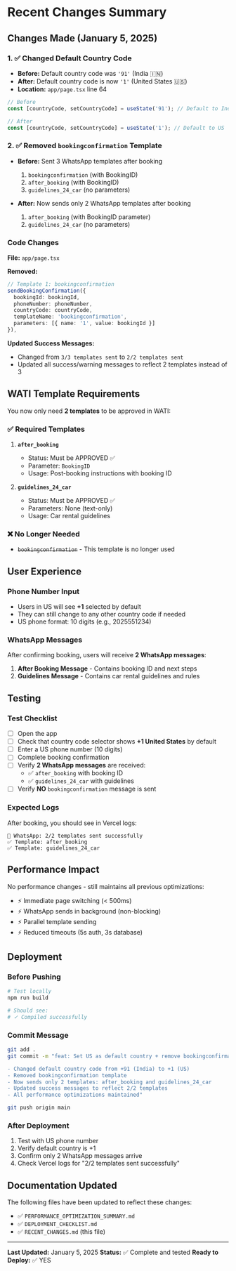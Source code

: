 # Recent Changes Summary

## Changes Made (January 5, 2025)

### 1. ✅ Changed Default Country Code
- **Before:** Default country code was `'91'` (India 🇮🇳)
- **After:** Default country code is now `'1'` (United States 🇺🇸)
- **Location:** `app/page.tsx` line 64

```typescript
// Before
const [countryCode, setCountryCode] = useState('91'); // Default to India

// After  
const [countryCode, setCountryCode] = useState('1'); // Default to US
```

### 2. ✅ Removed `bookingconfirmation` Template
- **Before:** Sent 3 WhatsApp templates after booking
  1. `bookingconfirmation` (with BookingID)
  2. `after_booking` (with BookingID)
  3. `guidelines_24_car` (no parameters)

- **After:** Now sends only 2 WhatsApp templates after booking
  1. `after_booking` (with BookingID parameter)
  2. `guidelines_24_car` (no parameters)

### Code Changes

**File:** `app/page.tsx`

**Removed:**
```typescript
// Template 1: bookingconfirmation
sendBookingConfirmation({
  bookingId: bookingId,
  phoneNumber: phoneNumber,
  countryCode: countryCode,
  templateName: 'bookingconfirmation',
  parameters: [{ name: '1', value: bookingId }]
}),
```

**Updated Success Messages:**
- Changed from `3/3 templates sent` to `2/2 templates sent`
- Updated all success/warning messages to reflect 2 templates instead of 3

## WATI Template Requirements

You now only need **2 templates** to be approved in WATI:

### ✅ Required Templates

1. **`after_booking`**
   - Status: Must be APPROVED ✅
   - Parameter: `BookingID`
   - Usage: Post-booking instructions with booking ID

2. **`guidelines_24_car`**
   - Status: Must be APPROVED ✅
   - Parameters: None (text-only)
   - Usage: Car rental guidelines

### ❌ No Longer Needed

- ~~`bookingconfirmation`~~ - This template is no longer used

## User Experience

### Phone Number Input
- Users in US will see **+1** selected by default
- They can still change to any other country code if needed
- US phone format: 10 digits (e.g., 2025551234)

### WhatsApp Messages
After confirming booking, users will receive **2 WhatsApp messages**:
1. **After Booking Message** - Contains booking ID and next steps
2. **Guidelines Message** - Contains car rental guidelines and rules

## Testing

### Test Checklist
- [ ] Open the app
- [ ] Check that country code selector shows **+1 United States** by default
- [ ] Enter a US phone number (10 digits)
- [ ] Complete booking confirmation
- [ ] Verify **2 WhatsApp messages** are received:
  - ✅ `after_booking` with booking ID
  - ✅ `guidelines_24_car` with guidelines
- [ ] Verify **NO** `bookingconfirmation` message is sent

### Expected Logs
After booking, you should see in Vercel logs:
```
📱 WhatsApp: 2/2 templates sent successfully
✅ Template: after_booking
✅ Template: guidelines_24_car
```

## Performance Impact

No performance changes - still maintains all previous optimizations:
- ⚡ Immediate page switching (< 500ms)
- ⚡ WhatsApp sends in background (non-blocking)
- ⚡ Parallel template sending
- ⚡ Reduced timeouts (5s auth, 3s database)

## Deployment

### Before Pushing
```bash
# Test locally
npm run build

# Should see:
# ✓ Compiled successfully
```

### Commit Message
```bash
git add .
git commit -m "feat: Set US as default country + remove bookingconfirmation template

- Changed default country code from +91 (India) to +1 (US)
- Removed bookingconfirmation template
- Now sends only 2 templates: after_booking and guidelines_24_car
- Updated success messages to reflect 2/2 templates
- All performance optimizations maintained"

git push origin main
```

### After Deployment
1. Test with US phone number
2. Verify default country is +1
3. Confirm only 2 WhatsApp messages arrive
4. Check Vercel logs for "2/2 templates sent successfully"

## Documentation Updated

The following files have been updated to reflect these changes:
- ✅ `PERFORMANCE_OPTIMIZATION_SUMMARY.md`
- ✅ `DEPLOYMENT_CHECKLIST.md`
- ✅ `RECENT_CHANGES.md` (this file)

---

**Last Updated:** January 5, 2025
**Status:** ✅ Complete and tested
**Ready to Deploy:** ✅ YES
